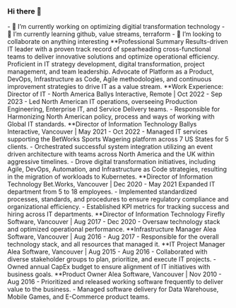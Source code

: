 ### Hi there 👋

<!--
**davidn-github/davidn-github** is a ✨ _special_ ✨ repository because its `README.md` (this file) appears on your GitHub profile.

Here are some ideas to get you started:

--!>

- 🔭 I’m currently working on optimizing digitial transformation technology 
- 🌱 I’m currently learning github, value streams, terraform
- 👯 I’m looking to collaborate on anything interesting

**Professional Summary
Results-driven IT leader with a proven track record of spearheading cross-functional teams to deliver innovative solutions and optimize operational efficiency. Proficient in IT strategy development, digital transformation, project management, and team leadership. Advocate of Platform as a Product, DevOps, Infrastructure as Code, Agile methodologies, and continuous improvement strategies to drive IT as a value stream.

**Work Experience:
Director of IT - North America
Ballys Interactive, Remote | Oct 2022 - Sep 2023
- Led North American IT operations, overseeing Production Engineering, Enterprise IT, and Service Delivery teams. 
- Responsible for Harmonizing North American policy, process and ways of working with Global IT standards.

**Director of Information Technology
Ballys Interactive, Vancouver | May 2021 - Oct 2022
- Managed IT services supporting the BetWorks Sports Wagering platform across 7 US States for 5 clients.
- Orchestrated successful system integration utilizing an event driven architecture with teams across North America and the UK within aggressive timelines.
- Drove digital transformation initiatives, including Agile, DevOps, Automation, and Infrastructure as Code strategies, resulting in the migration of workloads to Kubernetes.

**Director of Information Technology 
Bet.Works, Vancouver | Dec 2020 - May 2021
Expanded IT department from 5 to 18 employees.
- Implemented standardized processes, standards, and procedures to ensure regulatory compliance and organizational efficiency.
- Established KPI metrics for tracking success and hiring across IT departments.

**Director of Information Technology 
Firefly Software, Vancouver | Aug 2017 - Dec 2020
- Oversaw technology stack and optimized operational performance.

**Infrastructure Manager
Alea Software, Vancouver | Aug 2016 - Aug 2017
- Responsible for the overall technology stack, and all resources that managed it. 

**IT Project Manager
Alea Software, Vancouver | Aug 2015 - Aug 2016 
- Collaborated with diverse stakeholder groups to plan, prioritize, and execute IT projects.
- Owned annual CapEx budget to ensure alignment of IT initiatives with business goals.

**Product Owner
Alea Software, Vancouver | Nov 2010 - Aug 2016
- Prioritized and released working software frequently to deliver value to the business.
- Managed software delivery for Data Warehouse, Mobile Games, and E-Commerce product teams.
